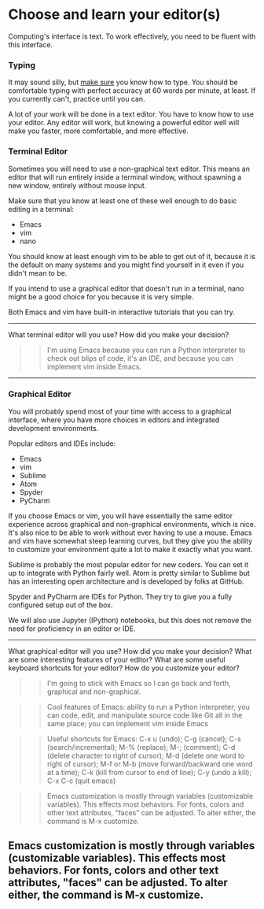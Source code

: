 # Choose and learn your editor(s)


Computing's interface is text. To work effectively, you need to be fluent with this interface.


### Typing

It may sound silly, but [make sure](http://www.typingtest.com/) you know how to type. You should be comfortable typing with perfect accuracy at 60 words per minute, at least. If you currently can't, practice until you can.

A lot of your work will be done in a text editor. You have to know how to use your editor. Any editor will work, but knowing a powerful editor well will make you faster, more comfortable, and more effective.


### Terminal Editor

Sometimes you will need to use a non-graphical text editor. This means an editor that will run entirely inside a terminal window, without spawning a new window, entirely without mouse input.

Make sure that you know at least one of these well enough to do basic editing in a terminal:

 * Emacs
 * vim
 * nano

You should know at least enough vim to be able to get out of it, because it is the default on many systems and you might find yourself in it even if you didn't mean to be.

If you intend to use a graphical editor that doesn't run in a terminal, nano might be a good choice for you because it is very simple.

Both Emacs and vim have built-in interactive tutorials that you can try.

---

What terminal editor will you use? How did you make your decision?

>> I'm using Emacs because you can run a Python interpreter to check out blips of code, it's an IDE, and because you can implement vim inside Emacs.

---


### Graphical Editor

You will probably spend most of your time with access to a graphical interface, where you have more choices in editors and integrated development environments.

Popular editors and IDEs include:

 * Emacs
 * vim
 * Sublime
 * Atom
 * Spyder
 * PyCharm

If you choose Emacs or vim, you will have essentially the same editor experience across graphical and non-graphical environments, which is nice. It's also nice to be able to work without ever having to use a mouse. Emacs and vim have somewhat steep learning curves, but they give you the ability to customize your environment quite a lot to make it exactly what you want.

Sublime is probably the most popular editor for new coders. You can set it up to integrate with Python fairly well. Atom is pretty similar to Sublime but has an interesting open architecture and is developed by folks at GitHub.

Spyder and PyCharm are IDEs for Python. They try to give you a fully configured setup out of the box.

We will also use Jupyter (IPython) notebooks, but this does not remove the need for proficiency in an editor or IDE.

---

What graphical editor will you use? How did you make your decision? What are some interesting features of your editor? What are some useful keyboard shortcuts for your editor? How do you customize your editor?

>> I'm going to stick with Emacs so I can go back and forth, graphical and non-graphical. 

>> Cool features of Emacs:  ability to run a Python interpreter; you can code, edit, and manipulate source code like Git all in the same place; you can implement vim inside Emacs

>> Useful shortcuts for Emacs:  C-x u (undo); C-g (cancel); C-s (search/incremental); M-% (replace); M-; (comment); C-d (delete character to right of cursor); M-d (delete one word to right of cursor); M-f or M-b (move forward/backward one word at a time); C-k (kill from cursor to end of line); C-y (undo a kill); C-x C-c (quit emacs)

>> Emacs customization is mostly through variables (customizable variables). This effects most behaviors. For fonts, colors and other text attributes, "faces" can be adjusted.  To alter either, the command is M-x customize.  

Emacs customization is mostly through variables (customizable variables). This effects most behaviors. For fonts, colors and other text attributes, "faces" can be adjusted.  To alter either, the command is M-x customize.  
---
